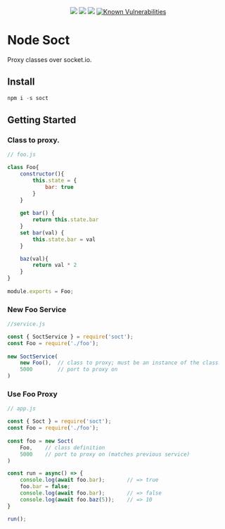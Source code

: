 <div align="center"><p>

<a href="https://github.com/jhenson29/node-soct/blob/master/LICENSE">
<img src="https://img.shields.io/badge/license-MIT-brightgreen.svg"/></a>

<a href="https://travis-ci.org/jhenson29/node-soct">
<img src="https://travis-ci.org/jhenson29/node-soct.svg?branch=master"/></a>

<a href="https://coveralls.io/github/jhenson29/node-soct?branch=master">
<img src="https://coveralls.io/repos/github/jhenson29/node-soct/badge.svg?branch=master"/></a>

<a href="https://snyk.io/test/github/jhenson29/node-soct?targetFile=package.json">
<img src="https://snyk.io/test/github/jhenson29/node-soct/badge.svg?targetFile=package.json" alt="Known Vulnerabilities" data-canonical-src="https://snyk.io/test/github/jhenson29/node-soct?targetFile=package.json" style="max-width:100%;"></a>
</p></div>

# Node Soct

Proxy classes over socket.io.

## Install

```javascript
npm i -s soct
```

## Getting Started
### Class to proxy.
```javascript
// foo.js

class Foo{
    constructor(){
        this.state = {
            bar: true
        }
    }
 
    get bar() { 
        return this.state.bar
    }
    set bar(val) { 
        this.state.bar = val
    }

    baz(val){
        return val * 2
    }
}
 
module.exports = Foo;
```

### New Foo Service
```javascript
//service.js

const { SoctService } = require('soct');
const Foo = require('./foo');
 
new SoctService(
    new Foo(),  // class to proxy; must be an instance of the class
    5000        // port to proxy on
)
```

### Use Foo Proxy
```javascript
// app.js

const { Soct } = require('soct');
const Foo = require('./foo');
 
const foo = new Soct(
    Foo,    // class definition
    5000    // port to proxy on (matches previous service)
)

const run = async() => {
    console.log(await foo.bar);       // => true
    foo.bar = false;
    console.log(await foo.bar);       // => false
    console.log(await foo.baz(5));    // => 10
}

run();

```